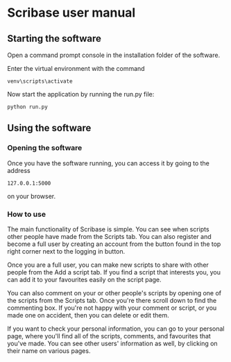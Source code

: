# Scribase user manual

## Starting the software
Open a command prompt console in the installation folder of the software.

Enter the virtual environment with the command

`venv\scripts\activate`

Now start the application by running the run.py file:

`python run.py`



## Using the software

### Opening the software
Once you have the software running, you can access it by going to the address

`127.0.0.1:5000`

on your browser.

### How to use
The main functionality of Scribase is simple. You can see when scripts other people have made from the Scripts tab. You can also register and become a full user by creating an account from the button found in the top right corner next to the logging in button.

Once you are a full user, you can make new scripts to share with other people from the Add a script tab. If you find a script that interests you, you can add it to your favourites easily on the script page.

You can also comment on your or other people's scripts by opening one of the scripts from the Scripts tab. Once you're there scroll down to find the commenting box. If you're not happy with your comment or script, or you made one on accident, then you can delete or edit them.

If you want to check your personal information, you can go to your personal page, where you'll find all of the scripts, comments, and favourites that you've made. You can see other users' information as well, by clicking on their name on various pages.
